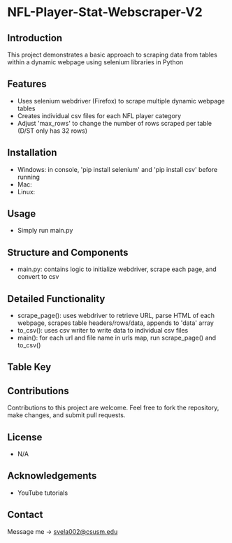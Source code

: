 # NFL-Player-Stat-Webscraper-V2

## Introduction
This project demonstrates a basic approach to scraping data from tables within a dynamic webpage using selenium libraries in Python

## Features
- Uses selenium webdriver (Firefox) to scrape multiple dynamic webpage tables 
- Creates individual csv files for each NFL player category
- Adjust 'max_rows' to change the number of rows scraped per table (D/ST only has 32 rows)
## Installation
- Windows: in console, 'pip install selenium' and 'pip install csv' before running
- Mac:
- Linux:
## Usage
- Simply run main.py
## Structure and Components
- main.py: contains logic to initialize webdriver, scrape each page, and convert to csv
## Detailed Functionality
- scrape_page(): uses webdriver to retrieve URL, parse HTML of each webpage, scrapes table headers/rows/data, appends to 'data' array
- to_csv(): uses csv writer to write data to individual csv files
- main(): for each url and file name in urls map, run scrape_page() and to_csv()  

## Table Key

## Contributions
Contributions to this project are welcome. Feel free to fork the repository, make changes, and submit pull requests.

## License
- N/A
## Acknowledgements
- YouTube tutorials
## Contact
Message me -> svela002@csusm.edu

